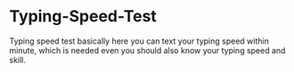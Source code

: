 # Typing-Speed-Test
Typing speed test basically here you can text your typing speed within minute, which is needed even you should also know your typing speed and skill. 
